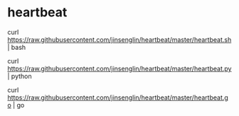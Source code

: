 # heartbeat

curl https://raw.githubusercontent.com/jinsenglin/heartbeat/master/heartbeat.sh | bash

curl https://raw.githubusercontent.com/jinsenglin/heartbeat/master/heartbeat.py | python

curl https://raw.githubusercontent.com/jinsenglin/heartbeat/master/heartbeat.go | go
